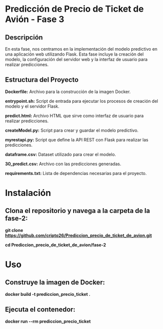 

 # Predicción de Precio de Ticket de Avión - Fase 3

## Descripción
En esta fase, nos centramos en la implementación del modelo predictivo en una aplicación web utilizando Flask. Esta fase incluye la creación del modelo, la configuración del servidor web y la interfaz de usuario para realizar predicciones.

## Estructura del Proyecto

**Dockerfile:** Archivo para la construcción de la imagen Docker.

**entrypoint.sh:** Script de entrada para ejecutar los procesos de creación del modelo y el servidor Flask.

**predict.html:** Archivo HTML que sirve como interfaz de usuario para realizar predicciones.

**createModel.py:** Script para crear y guardar el modelo predictivo.

**myrestapi.py:** Script que define la API REST con Flask para realizar las predicciones.

**dataframe.csv:** Dataset utilizado para crear el modelo.

**30_predict.csv:** Archivo con las predicciones generadas.

**requirements.txt:** Lista de dependencias necesarias para el proyecto.

# Instalación

## Clona el repositorio y navega a la carpeta de la fase-2:

**git clone https://github.com/cripto26/Prediccion_precio_de_ticket_de_avion.git**

**cd Prediccion_precio_de_ticket_de_avion/fase-2**

# Uso

## Construye la imagen de Docker:

**docker build -t prediccion_precio_ticket .**

## Ejecuta el contenedor:

**docker run --rm prediccion_precio_ticket**

